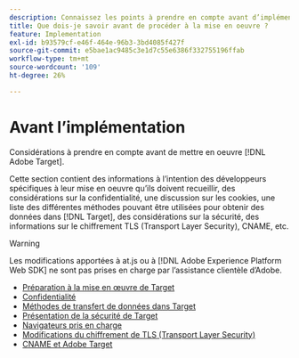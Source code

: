 ```yaml
---
description: Connaissez les points à prendre en compte avant d’implémenter [!DNL Adobe Target].
title: Que dois-je savoir avant de procéder à la mise en oeuvre ?
feature: Implementation
exl-id: b93579cf-e46f-464e-96b3-3bd4085f427f
source-git-commit: e5bae1ac9485c3e1d7c55e6386f332755196ffab
workflow-type: tm+mt
source-wordcount: '109'
ht-degree: 26%

---
```


# Avant l’implémentation

Considérations à prendre en compte avant de mettre en oeuvre [!DNL Adobe Target].

Cette section contient des informations à l’intention des développeurs spécifiques à leur mise en oeuvre qu’ils doivent recueillir, des considérations sur la confidentialité, une discussion sur les cookies, une liste des différentes méthodes pouvant être utilisées pour obtenir des données dans [!DNL Target], des considérations sur la sécurité, des informations sur le chiffrement TLS (Transport Layer Security), CNAME, etc.

>[!WARNING]
>
>Les modifications apportées à at.js ou à [!DNL Adobe Experience Platform Web SDK] ne sont pas prises en charge par l’assistance clientèle d’Adobe.

- [Préparation à la mise en œuvre de Target](prepare-to-implement-target.md)
- [Confidentialité](privacy/privacy.md)
- [Méthodes de transfert de données dans Target](methods-to-get-data-into-target/methods-to-get-data-into-target.md)
- [Présentation de la sécurité de Target](target-security-overview.md)
- [Navigateurs pris en charge](supported-browsers.md)
- [Modifications du chiffrement de TLS (Transport Layer Security)](tls-transport-layer-security-encryption.md)
- [CNAME et Adobe Target](implement-cname-support-in-target.md)
